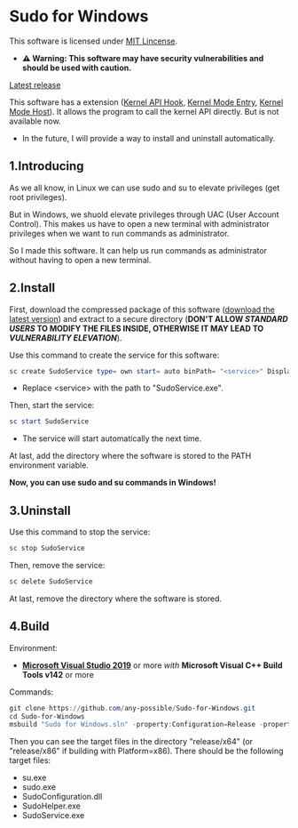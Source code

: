 # Sudo for Windows

This software is licensed under [MIT Lincense](LICENSE).

- **⚠ Warning: This software may have security vulnerabilities and should be used with caution.**

[Latest release](https://github.com/any-possible/Sudo-for-Windows/releases/latest)

This software has a extension ([Kernel API Hook](src/Kernel%20API%20Hook), [Kernel Mode Entry](src/Kernel%20Mode%20Entry), [Kernel Mode Host](src/Kernel%20Mode%20Host)). It allows the program to call the kernel API directly. But is not available now.

- In the future, I will provide a way to install and uninstall automatically.

## 1.Introducing

As we all know, in Linux we can use sudo and su to elevate privileges (get root privileges).

But in Windows, we shuold elevate privileges through UAC (User Account Control). This makes us have to open a new terminal with administrator privileges when we want to run commands as administrator.

So I made this software. It can help us run commands as administrator without having to open a new terminal.

## 2.Install

First, download the compressed package of this software ([download the latest version](https://github.com/any-possible/Sudo-for-Windows/releases/latest)) and extract to a secure directory (**DON'T ALLOW *STANDARD USERS* TO MODIFY THE FILES INSIDE, OTHERWISE IT MAY LEAD TO *VULNERABILITY ELEVATION***).

Use this command to create the service for this software:

```powershell
sc create SudoService type= own start= auto binPath= "<service>" DisplayName= "Sudo for Windows Service"
```

- Replace \<service\> with the path to "SudoService.exe".

Then, start the service:

```powershell
sc start SudoService
```

- The service will start automatically the next time.

At last, add the directory where the software is stored to the PATH environment variable.

**Now, you can use sudo and su commands in Windows!**

## 3.Uninstall

Use this command to stop the service:

```powershell
sc stop SudoService
```

Then, remove the service:

```powershell
sc delete SudoService
```

At last, remove the directory where the software is stored.

## 4.Build

Environment:

- **[Microsoft Visual Studio 2019](https://aka.ms/vs)** or more *with* **Microsoft Visual C++ Build Tools v142** or more

Commands:

```powershell
git clone https://github.com/any-possible/Sudo-for-Windows.git
cd Sudo-for-Windows
msbuild "Sudo for Windows.sln" -property:Configuration=Release -property:Platform=x64 # or "x86" if you want
```

Then you can see the target files in the directory "release/x64" (or "release/x86" if building with Platform=x86).
There should be the following target files:

- su.exe
- sudo.exe
- SudoConfiguration.dll
- SudoHelper.exe
- SudoService.exe
